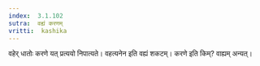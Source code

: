 ```yaml
---
index:  3.1.102
sutra:  वह्यं करणम्
vritti:  kashika 
---
```


वहेर् धातोः करणे यत् प्रत्ययो निपात्यते। वहत्यनेन इति वह्यं शकटम्। करणे इति किम्? वाह्यम् अन्यत्।

